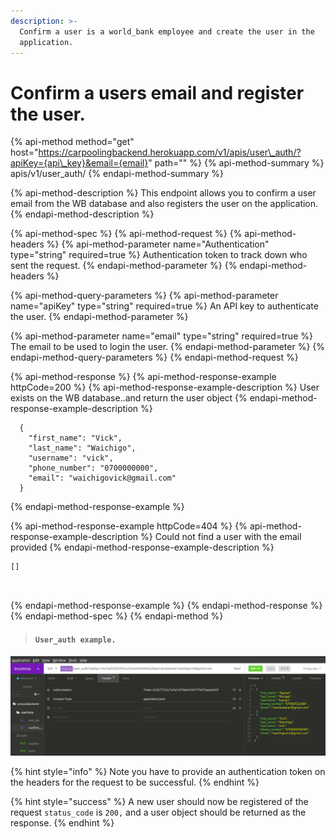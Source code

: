 ```yaml
---
description: >-
  Confirm a user is a world_bank employee and create the user in the
  application.
---
```


# Confirm a users email and  register the user.

{% api-method method="get" host="https://carpoolingbackend.herokuapp.com/v1/apis/user\_auth/?apiKey={api\_key}&email={email}" path="" %}
{% api-method-summary %}
apis/v1/user\_auth/
{% endapi-method-summary %}

{% api-method-description %}
This endpoint allows you to confirm a user email from the WB database and also registers the user on the application.
{% endapi-method-description %}

{% api-method-spec %}
{% api-method-request %}
{% api-method-headers %}
{% api-method-parameter name="Authentication" type="string" required=true %}
Authentication token to track down who sent the request.
{% endapi-method-parameter %}
{% endapi-method-headers %}

{% api-method-query-parameters %}
{% api-method-parameter name="apiKey" type="string" required=true %}
An API key to authenticate the user.
{% endapi-method-parameter %}

{% api-method-parameter name="email" type="string" required=true %}
The email to be used to login the user.
{% endapi-method-parameter %}
{% endapi-method-query-parameters %}
{% endapi-method-request %}

{% api-method-response %}
{% api-method-response-example httpCode=200 %}
{% api-method-response-example-description %}
User exists on the WB database..and return the user object
{% endapi-method-response-example-description %}

```
  {
    "first_name": "Vick",
    "last_name": "Waichigo",
    "username": "vick",
    "phone_number": "0700000000",
    "email": "waichigovick@gmail.com"
  }
```
{% endapi-method-response-example %}

{% api-method-response-example httpCode=404 %}
{% api-method-response-example-description %}
Could not find a user with the email provided
{% endapi-method-response-example-description %}

```
[]



```
{% endapi-method-response-example %}
{% endapi-method-response %}
{% endapi-method-spec %}
{% endapi-method %}

> #### `User_auth example.`

![](../.gitbook/assets/user_auth.png)

{% hint style="info" %}
Note you have to provide an authentication token on the headers for the request to be successful.
{% endhint %}

{% hint style="success" %}
A new user should now be registered of the request `status_code` is `200,` and a user object should be returned as the response.
{% endhint %}


